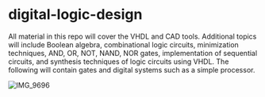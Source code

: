 # digital-logic-design
All material in this repo will cover the VHDL and CAD tools.  Additional topics will include Boolean algebra, combinational logic circuits, minimization techniques, AND, OR, NOT, NAND, NOR gates, implementation of sequential circuits, and synthesis techniques of logic circuits using VHDL.  The following will contain gates and digital systems such as a simple processor.


![IMG_9696](https://user-images.githubusercontent.com/65584733/186497780-c5679577-0472-40c6-a35f-ca7a49abaac4.jpeg)
